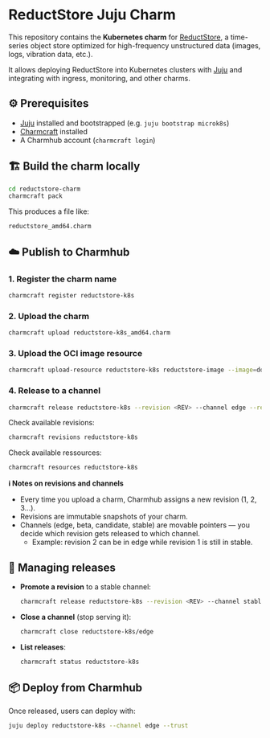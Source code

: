 # ReductStore Juju Charm

This repository contains the **Kubernetes charm** for [ReductStore](https://www.reduct.store), a time-series object store optimized for high-frequency unstructured data (images, logs, vibration data, etc.).

It allows deploying ReductStore into Kubernetes clusters with [Juju](https://juju.is) and integrating with ingress, monitoring, and other charms.

## ⚙️ Prerequisites

* [Juju](https://juju.is/docs/juju/installing) installed and bootstrapped (e.g. `juju bootstrap microk8s`)
* [Charmcraft](https://juju.is/docs/sdk/charmcraft) installed
* A Charmhub account (`charmcraft login`)


## 🏗️ Build the charm locally

```bash
cd reductstore-charm
charmcraft pack
```

This produces a file like:

```
reductstore_amd64.charm
```

## ☁️ Publish to Charmhub

### 1. Register the charm name

```bash
charmcraft register reductstore-k8s
```

### 2. Upload the charm

```bash
charmcraft upload reductstore-k8s_amd64.charm
```

### 3. Upload the OCI image resource

```bash
charmcraft upload-resource reductstore-k8s reductstore-image --image=docker://docker.io/reduct/store:latest
```

### 4. Release to a channel

```bash
charmcraft release reductstore-k8s --revision <REV> --channel edge --resource reductstore-image:<RES_REV>
```

Check available revisions:

```bash
charmcraft revisions reductstore-k8s
```

Check available ressources:

```bash
charmcraft resources reductstore-k8s
```

**ℹ️ Notes on revisions and channels**

- Every time you upload a charm, Charmhub assigns a new revision (1, 2, 3…).
- Revisions are immutable snapshots of your charm.
- Channels (edge, beta, candidate, stable) are movable pointers — you decide which revision gets released to which channel.
  - Example: revision 2 can be in edge while revision 1 is still in stable.

## 🔄 Managing releases

* **Promote a revision** to a stable channel:

  ```bash
  charmcraft release reductstore-k8s --revision <REV> --channel stable
  ```
* **Close a channel** (stop serving it):

  ```bash
  charmcraft close reductstore-k8s/edge
  ```
* **List releases**:

  ```bash
  charmcraft status reductstore-k8s
  ```

## 📦 Deploy from Charmhub

Once released, users can deploy with:

```bash
juju deploy reductstore-k8s --channel edge --trust
```
